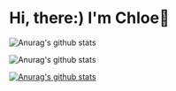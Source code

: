 # Hi, there:) I'm Chloe:sunflower:
![Anurag's github stats](https://github-readme-stats.vercel.app/api?username=anuraghazra&show_icons=true&theme=merko)

![Anurag's github stats](https://github-readme-stats.vercel.app/api?username=anuraghazra&show_icons=true)

[![Anurag's github stats](https://github-readme-stats.vercel.app/api?username=mulcamp-ed)](https://github.com/anuraghazra/github-readme-stats)
